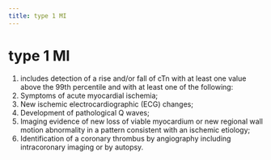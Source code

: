 ```yaml
---
title: type 1 MI
---
```

# type 1 MI

1. includes detection of a rise and/or fall of cTn with at least one value above the 99th percentile and with at least one of the following:
2.  Symptoms of acute myocardial ischemia;
3.  New ischemic electrocardiographic (ECG) changes;
4.  Development of pathological Q waves;
5.  Imaging evidence of new loss of viable myocardium or new regional wall motion abnormality in a pattern consistent with an ischemic etiology;
6.  Identification of a coronary thrombus by angiography including intracoronary imaging or by autopsy.

